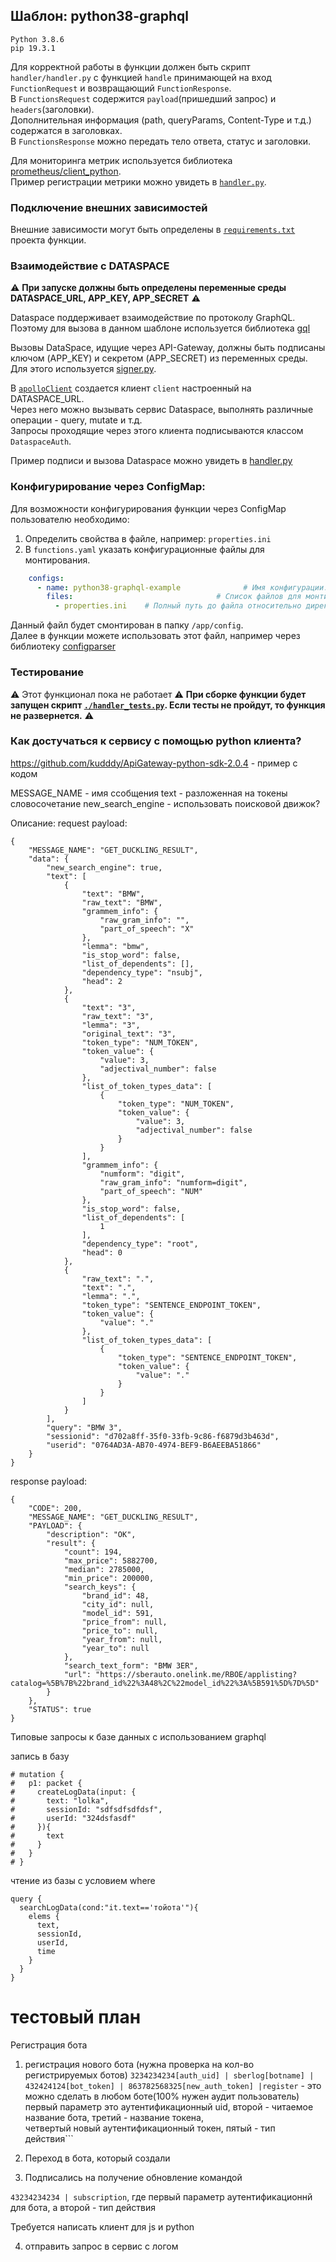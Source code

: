 ## Шаблон: python38-graphql

```
Python 3.8.6 
pip 19.3.1
```
Для корректной работы в функции должен быть скрипт `handler/handler.py` с функцией `handle` принимающей на вход `FunctionRequest` и возвращающий `FunctionResponse`.  
В `FunctionsRequest` содержится `payload`(пришедший запрос) и `headers`(заголовки).  
Дополнительная информация (path, queryParams, Content-Type и т.д.) содержатся в заголовках.  
В `FunctionsResponse` можно передать тело ответа, статус и заголовки.  

Для мониторинга метрик используется библиотека [prometheus/client_python](https://github.com/prometheus/client_python).  
Пример регистрации метрики можно увидеть в [`handler.py`](handlers/handler.py).

### Подключение внешних зависимостей
Внешние зависимости могут быть определены в [`requirements.txt`](./requirements.txt) проекта функции.

### Взаимодействие с DATASPACE
⚠️ **При запуске должны быть определены переменные среды DATASPACE_URL, APP_KEY, APP_SECRET** ⚠️

Dataspace поддерживает взаимодействие по протоколу GraphQL. Поэтому для вызова в данном шаблоне используется библиотека [gql](https://github.com/graphql-python/gql)

Вызовы DataSpace, идущие через API-Gateway, должны быть подписаны ключом (APP_KEY) и секретом (APP_SECRET) из переменных среды.  
Для этого используется [signer.py](handlers/apig_sdk/signer.py).  

В [`apolloClient`](handlers/handler.py) создается клиент `client` настроенный на DATASPACE_URL.  
Через него можно вызывать сервис Dataspace, выполнять различные операции - query, mutate и т.д.  
Запросы проходящие через этого клиента подписываются классом `DataspaceAuth`.

Пример подписи и вызова Dataspace можно увидеть в [handler.py](handlers/handler.py)

### Конфигурирование через ConfigMap:
Для возможности конфигурирования функции через ConfigMap пользователю необходимо:
1) Определить свойства в файле, например: `properties.ini`
2) В ```functions.yaml``` указать конфигурационные файлы для монтирования.
```yaml
    configs:
      - name: python38-graphql-example              # Имя конфигурации. В UI OSE ConfigMap будет называться <имя-функции>-cm-<имя конфигурации>
        files:                                # Список файлов для монтирования
          - properties.ini    # Полный путь до файла относительно директории с функцией
```
Данный файл будет смонтирован в папку `/app/config`.  
Далее в функции можете использовать этот файл, например через библиотеку [configparser](https://docs.python.org/3/library/configparser.html)

### Тестирование
⚠️ Этот функционал пока не работает
⚠️ **При сборке функции будет запущен скрипт [`./handler_tests.py`](./test_handler.py). Если тесты не пройдут, то функция не развернется.** ⚠️

### Как достучаться к сервису с помощью python клиента?
https://github.com/kudddy/ApiGateway-python-sdk-2.0.4 - пример с кодом

MESSAGE_NAME - имя ссобщения
text - разложенная на токены  словосочетание
new_search_engine - использовать поисковой движок?

Описание:
request payload:
```
{
    "MESSAGE_NAME": "GET_DUCKLING_RESULT",
    "data": {
        "new_search_engine": true,
        "text": [
            {
                "text": "BMW",
                "raw_text": "BMW",
                "grammem_info": {
                    "raw_gram_info": "",
                    "part_of_speech": "X"
                },
                "lemma": "bmw",
                "is_stop_word": false,
                "list_of_dependents": [],
                "dependency_type": "nsubj",
                "head": 2
            },
            {
                "text": "3",
                "raw_text": "3",
                "lemma": "3",
                "original_text": "3",
                "token_type": "NUM_TOKEN",
                "token_value": {
                    "value": 3,
                    "adjectival_number": false
                },
                "list_of_token_types_data": [
                    {
                        "token_type": "NUM_TOKEN",
                        "token_value": {
                            "value": 3,
                            "adjectival_number": false
                        }
                    }
                ],
                "grammem_info": {
                    "numform": "digit",
                    "raw_gram_info": "numform=digit",
                    "part_of_speech": "NUM"
                },
                "is_stop_word": false,
                "list_of_dependents": [
                    1
                ],
                "dependency_type": "root",
                "head": 0
            },
            {
                "raw_text": ".",
                "text": ".",
                "lemma": ".",
                "token_type": "SENTENCE_ENDPOINT_TOKEN",
                "token_value": {
                    "value": "."
                },
                "list_of_token_types_data": [
                    {
                        "token_type": "SENTENCE_ENDPOINT_TOKEN",
                        "token_value": {
                            "value": "."
                        }
                    }
                ]
            }
        ],
        "query": "BMW 3",
        "sessionid": "d702a8ff-35f0-33fb-9c86-f6879d3b463d",
        "userid": "0764AD3A-AB70-4974-BEF9-B6AEEBA51866"
    }
}
```
response payload:
```
{
    "CODE": 200,
    "MESSAGE_NAME": "GET_DUCKLING_RESULT",
    "PAYLOAD": {
        "description": "OK",
        "result": {
            "count": 194,
            "max_price": 5882700,
            "median": 2785000,
            "min_price": 200000,
            "search_keys": {
                "brand_id": 48,
                "city_id": null,
                "model_id": 591,
                "price_from": null,
                "price_to": null,
                "year_from": null,
                "year_to": null
            },
            "search_text_form": "BMW 3ER",
            "url": "https://sberauto.onelink.me/RBOE/applisting?catalog=%5B%7B%22brand_id%22%3A48%2C%22model_id%22%3A%5B591%5D%7D%5D"
        }
    },
    "STATUS": true
}
```

Типовые запросы к базе данных с использованием graphql

запись в базу
```
# mutation {
#   p1: packet {
#     createLogData(input: {
#       text: "lolka",
#       sessionId: "sdfsdfsdfdsf",
#       userId: "324dsfasdf"
#     }){
#       text
#     }
#   }
# }
```

чтение из базы с условием where
```
query {
  searchLogData(cond:"it.text=='тойота'"){
    elems {
      text,
      sessionId,
      userId,
      time
    }
  }
}
```


# тестовый план 

Регистрация бота

1. регистрация нового бота (нужна проверка на кол-во регистрируемых ботов)
```3234234234[auth_uid] | sberlog[botname] | 432424124[bot_token] | 863782568325[new_auth_token] |register``` - это можно сделать в любом боте(100% нужен аудит пользователь)
первый параметр это аутентификационный uid,  второй - читаемое название бота, третий - название токена,  
четвертый новый аутентификационный токен, пятый - тип действия```

2. Переход в бота, который создали


3. Подписались на получение обновление командой 

```43234234234 | subscription```, где первый параметр аутентификационнй для бота, а второй - тип действия

Требуется написать клиент для js и python

4. отправить запрос в сервис с логом
